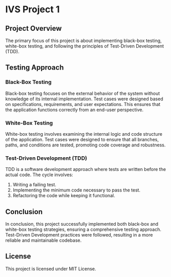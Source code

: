 # IVS Project 1

## Project Overview

The primary focus of this project is about implementing black-box testing, white-box testing, and following the principles of Test-Driven Development (TDD).  

## Testing Approach

### Black-Box Testing

Black-box testing focuses on the external behavior of the system without knowledge of its internal implementation. Test cases were designed based on specifications, requirements, and user expectations. This ensures that the application functions correctly from an end-user perspective.

### White-Box Testing

White-box testing involves examining the internal logic and code structure of the application. Test cases were designed to ensure that all branches, paths, and conditions are tested, promoting code coverage and robustness.

### Test-Driven Development (TDD)

TDD is a software development approach where tests are written before the actual code. The cycle involves:  
1. Writing a failing test.  
2. Implementing the minimum code necessary to pass the test.  
3. Refactoring the code while keeping it functional.  

## Conclusion

In conclusion, this project successfully implemented both black-box and white-box testing strategies, ensuring a comprehensive testing approach. Test-Driven Development practices were followed, resulting in a more reliable and maintainable codebase.

## License

This project is licensed under MIT License.
